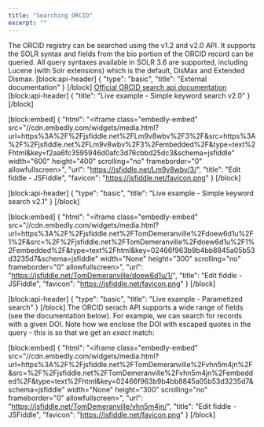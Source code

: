 ```yaml
---
title: "Searching ORCID"
excerpt: ""
---
```

The ORCID registry can be searched using the v1.2 and v2.0 API.  It supports the SOLR syntax and fields from the bio portion of the ORCID record can be queried.  All query syntaxes available in SOLR 3.6 are supported, including Lucene (with Solr extensions) which is the default, DisMax and Extended Dismax.
[block:api-header]
{
  "type": "basic",
  "title": "External documentation"
}
[/block]
[Official ORCID search api documentation](http://members.orcid.org/api/tutorial-searching-api-12-and-earlier)
[block:api-header]
{
  "title": "Live example - Simple keyword search v2.0"
}
[/block]

[block:embed]
{
  "html": "<iframe class=\"embedly-embed\" src=\"//cdn.embedly.com/widgets/media.html?url=https%3A%2F%2Fjsfiddle.net%2FLm9v8wbv%2F3%2F&src=https%3A%2F%2Fjsfiddle.net%2FLm9v8wbv%2F3%2Fembedded%2F&type=text%2Fhtml&key=f2aa6fc3595946d0afc3d76cbbd25dc3&schema=jsfiddle\" width=\"600\" height=\"400\" scrolling=\"no\" frameborder=\"0\" allowfullscreen></iframe>",
  "url": "https://jsfiddle.net/Lm9v8wbv/3/",
  "title": "Edit fiddle - JSFiddle",
  "favicon": "https://jsfiddle.net/favicon.png"
}
[/block]

[block:api-header]
{
  "type": "basic",
  "title": "Live example - Simple keyword search v2.1"
}
[/block]

[block:embed]
{
  "html": "<iframe class=\"embedly-embed\" src=\"//cdn.embedly.com/widgets/media.html?url=https%3A%2F%2Fjsfiddle.net%2FTomDemeranville%2Fdoew6d1u%2F1%2F&src=%2F%2Fjsfiddle.net%2FTomDemeranville%2Fdoew6d1u%2F1%2Fembedded%2F&type=text%2Fhtml&key=02466f963b9b4bb8845a05b53d3235d7&schema=jsfiddle\" width=\"None\" height=\"300\" scrolling=\"no\" frameborder=\"0\" allowfullscreen></iframe>",
  "url": "https://jsfiddle.net/TomDemeranville/doew6d1u/1/",
  "title": "Edit fiddle - JSFiddle",
  "favicon": "https://jsfiddle.net/favicon.png"
}
[/block]

[block:api-header]
{
  "type": "basic",
  "title": "Live example - Parametized search"
}
[/block]
The ORCID serach API supports a wide range of fields (see the documentation below).  For example, we can search for records with a given DOI.  Note how we enclose the DOI with escaped quotes in the query - this is so that we get an *exact* match:


[block:embed]
{
  "html": "<iframe class=\"embedly-embed\" src=\"//cdn.embedly.com/widgets/media.html?url=https%3A%2F%2Fjsfiddle.net%2FTomDemeranville%2Fvhn5m4jn%2F&src=%2F%2Fjsfiddle.net%2FTomDemeranville%2Fvhn5m4jn%2Fembedded%2F&type=text%2Fhtml&key=02466f963b9b4bb8845a05b53d3235d7&schema=jsfiddle\" width=\"None\" height=\"300\" scrolling=\"no\" frameborder=\"0\" allowfullscreen></iframe>",
  "url": "https://jsfiddle.net/TomDemeranville/vhn5m4jn/",
  "title": "Edit fiddle - JSFiddle",
  "favicon": "https://jsfiddle.net/favicon.png"
}
[/block]
